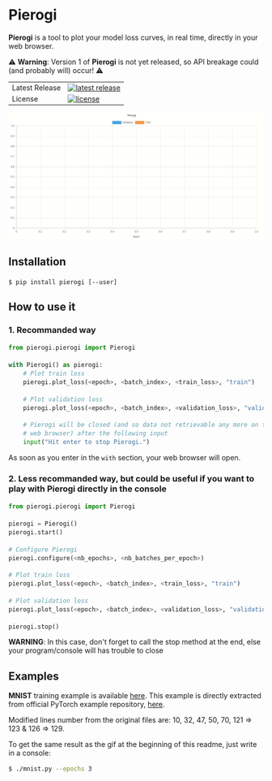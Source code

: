 # Pierogi

**Pierogi** is a tool to plot your model loss curves, in real time, directly in your web browser.

⚠️ **Warning**: Version 1 of **Pierogi** is not yet released, so API breakage could (and probably will) occur! ⚠️

<table>
<tr>
  <td>Latest Release</td>
  <td>
    <a href="https://pypi.org/project/pierogi/">
    <img src="https://img.shields.io/pypi/v/pierogi.svg" alt="latest release" />
    </a>
  </td>
</tr>
<tr>
  <td>License</td>
  <td>
    <a href="https://github.com/nalepae/pierogi/blob/master/LICENSE">
    <img src="https://img.shields.io/pypi/l/pierogi.svg" alt="license" />
    </a>
  </td>
</tr>
</table>

![Training MNIST](https://github.com/nalepae/pierogi/blob/master/docs/mnist_train.gif)

## Installation

`$ pip install pierogi [--user]`

## How to use it

### 1. Recommanded way

```python
from pierogi.pierogi import Pierogi

with Pierogi() as pierogi:
    # Plot train loss
    pierogi.plot_loss(<epoch>, <batch_index>, <train_loss>, "train")

    # Plot validation loss
    pierogi.plot_loss(<epoch>, <batch_index>, <validation_loss>, "validation")

    # Pierogi will be closed (and so data not retrievable any more on the
    # web browser) after the following input
    input("Hit enter to stop Pierogi.")
```

As soon as you enter in the `with` section, your web browser will open.

### 2. Less recommanded way, but could be useful if you want to play with **Pierogi** directly in the console

```python
from pierogi.pierogi import Pierogi

pierogi = Pierogi()
pierogi.start()

# Configure Pierogi
pierogi.configure(<nb_epochs>, <nb_batches_per_epoch>)

# Plot train loss
pierogi.plot_loss(<epoch>, <batch_index>, <train_loss>, "train")

# Plot validation loss
pierogi.plot_loss(<epoch>, <batch_index>, <validation_loss>, "validation")

pierogi.stop()
```

**WARNING**: In this case, don't forget to call the stop method at the end,
else your program/console will has trouble to close

## Examples

**MNIST** training example is available [here](https://github.com/nalepae/pierogi/blob/master/docs/mnist.py).
This example is directly extracted from official PyTorch example repository, [here](https://github.com/pytorch/examples/blob/master/mnist/main.py).

Modified lines number from the original files are: 10, 32, 47, 50, 70, 121 => 123 & 126 => 129.

To get the same result as the gif at the beginning of this readme, just write in a console:
```bash
$ ./mnist.py --epochs 3
```

